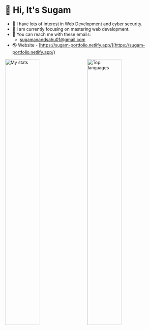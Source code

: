 # 👋 Hi, It's Sugam
- 👀 I have lots of interest in Web Development and cyber security.
- 🎯 I am currently focusing on mastering web development.
- 📧 You can reach me with these emails: 
    - sugamanandsahu01@gmail.com
- 🌎 Website - [https://sugam-portfolio.netlify.app/](https://sugam-portfolio.netlify.app/)
  <br>

<img align="left" width="47%" src="https://github-readme-stats-rho-three-36.vercel.app/api?username=iSugam&show_icons=true&bg_color=00000000" alt="My stats" />

<img align="right" width="47%" src="https://github-readme-stats-rho-three-36.vercel.app/api/top-langs/?username=iSugam&layout=donut-vertical" alt="Top languages" />
<!---
iSugam/iSugam is a ✨ special ✨ repository because its `README.md` (this file) appears on your GitHub profile.
You can click the Preview link to take a look at your changes.
--->
